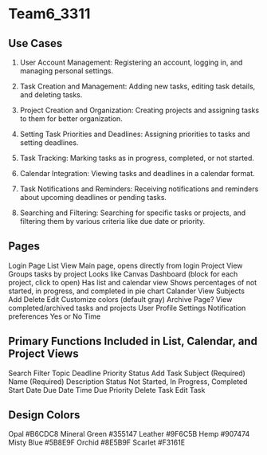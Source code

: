 # Team6_3311

Use Cases
----------
1. User Account Management: Registering an account, logging in, and managing personal settings.

2. Task Creation and Management: Adding new tasks, editing task details, and deleting tasks.

3. Project Creation and Organization: Creating projects and assigning tasks to them for better organization.

4. Setting Task Priorities and Deadlines: Assigning priorities to tasks and setting deadlines.

5. Task Tracking: Marking tasks as in progress, completed, or not started.

6. Calendar Integration: Viewing tasks and deadlines in a calendar format.

7. Task Notifications and Reminders: Receiving notifications and reminders about upcoming deadlines or pending tasks.

8. Searching and Filtering: Searching for specific tasks or projects, and filtering them by various criteria like due date or priority.

Pages
----------
Login Page
List View
    Main page, opens directly from login
Project View
    Groups tasks by project
    Looks like Canvas Dashboard (block for each project, click to open)
    Has list and calendar view
    Shows percentages of not started, in progress, and completed in pie chart
Calander View
Subjects
    Add
    Delete
    Edit
    Customize colors (default gray)
Archive Page?
    View completed/archived tasks and projects
User Profile
    Settings
    Notification preferences
        Yes or No
        Time

Primary Functions
Included in List, Calendar, and Project Views
----------
Search
Filter
    Topic
    Deadline
    Priority
    Status
Add Task
    Subject (Required)
    Name (Required)
    Description
    Status 
        Not Started, In Progress, Completed
    Start Date
    Due Date
    Time Due
    Priority
Delete Task
Edit Task


Design Colors
----------
Opal #B6CDC8
Mineral Green #355147
Leather #9F6C5B
Hemp #907474
Misty Blue #5B8E9F
Orchid #8E5B9F
Scarlet #F3161E